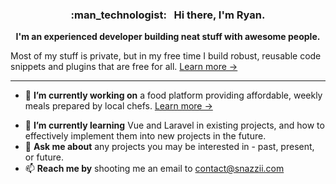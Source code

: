 <h3 align="center">:man_technologist: &nbsp; Hi there, I'm Ryan.</h3>
<p align="center"><strong>I'm an experienced developer building neat stuff with awesome people.</strong></p>
<p>Most of my stuff is private, but in my free time I build robust, reusable code snippets and plugins that are free for all.  <a href="https://www.snazzii.com">Learn more &rarr;</a></p>

___

- 🔭 **I’m currently working on** a food platform providing affordable, weekly meals prepared by local chefs.  [Learn more &rarr;](https://www.mealbrowse.com)</p>
- 🌱 **I’m currently learning** Vue and Laravel in existing projects, and how to effectively implement them into new projects in the future.
- 💬 **Ask me about** any projects you may be interested in - past, present, or future.
- 📫 **Reach me by** shooting me an email to <contact@snazzii.com>

